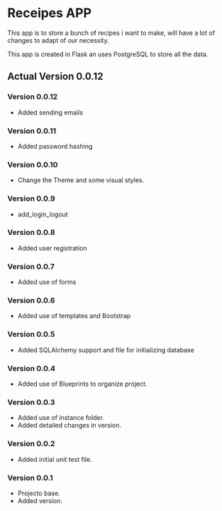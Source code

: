 # Receipes APP

This app is to store a bunch of recipes i want to make, will have a lot of changes to adapt of our necessity.

This app is created in Flask an uses PostgreSQL to store all the data.

## Actual Version 0.0.12

### Version 0.0.12

* Added sending emails

### Version 0.0.11

* Added password hashing

### Version 0.0.10

* Change the Theme and some visual styles.

### Version 0.0.9

* add_login_logout

### Version 0.0.8

* Added user registration

### Version 0.0.7

* Added use of forms

### Version 0.0.6

* Added use of templates and Bootstrap

### Version 0.0.5

* Added SQLAlchemy support and file for initializing database

### Version 0.0.4

* Added use of Blueprints to organize project.

### Version 0.0.3

* Added use of instance folder.
* Added detailed changes in version.

### Version 0.0.2

* Added initial unit test file.

### Version 0.0.1

* Projecto base.
* Added version.

